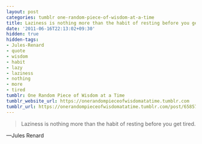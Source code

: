 ```yaml
---
layout: post
categories: tumblr one-random-piece-of-wisdom-at-a-time
title: Laziness is nothing more than the habit of resting before you get tired.
date: '2011-06-16T22:13:02+09:30'
hidden: true
hidden-tags:
- Jules-Renard
- quote
- wisdom
- habit
- lazy
- laziness
- nothing
- more
- tired
tumblr: One Random Piece of Wisdom at a Time
tumblr_website_url: https://onerandompieceofwisdomatatime.tumblr.com
tumblr_url: https://onerandompieceofwisdomatatime.tumblr.com/post/6585784007/laziness-is-nothing-more-than-the-habit-of-resting
---
```

> Laziness is nothing more than the habit of resting before you get tired.

—Jules Renard
